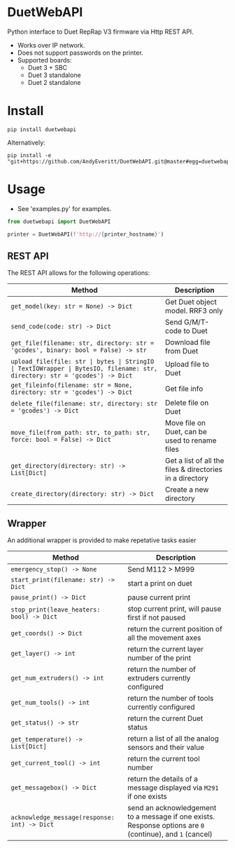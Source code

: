 # DuetWebAPI
Python interface to Duet RepRap V3 firmware via Http REST API.

* Works over IP network.
* Does not support passwords on the printer. 
* Supported boards:
  * Duet 3 + SBC
  * Duet 3 standalone
  * Duet 2 standalone

# Install
```
pip install duetwebapi
```

Alternatively:
```
pip install -e "git+https://github.com/AndyEveritt/DuetWebAPI.git@master#egg=duetwebapi"
```

# Usage
* See 'examples.py' for examples. 

```python
from duetwebapi import DuetWebAPI

printer = DuetWebAPI(f'http://{printer_hostname}')
```

## REST API
The REST API allows for the following operations:

Method | Description
------ | -----------
`get_model(key: str = None) -> Dict` | Get Duet object model. RRF3 only
`send_code(code: str) -> Dict` | Send G/M/T-code to Duet
`get_file(filename: str, directory: str = 'gcodes', binary: bool = False) -> str` | Download file from Duet
`upload_file(file: str \| bytes \| StringIO \| TextIOWrapper \| BytesIO, filename: str, directory: str = 'gcodes') -> Dict` | Upload file to Duet
`get_fileinfo(filename: str = None, directory: str = 'gcodes') -> Dict` | Get file info
`delete_file(filename: str, directory: str = 'gcodes') -> Dict` | Delete file on Duet
`move_file(from_path: str, to_path: str, force: bool = False) -> Dict` | Move file on Duet, can be used to rename files
`get_directory(directory: str) -> List[Dict]` | Get a list of all the files & directories in a directory
`create_directory(directory: str) -> Dict` | Create a new directory


## Wrapper
An additional wrapper is provided to make repetative tasks easier

Method | Description
------ | -----------
`emergency_stop() -> None` | Send M112 > M999
`start_print(filename: str) -> Dict` | start a print on duet
`pause_print() -> Dict` | pause current print
`stop_print(leave_heaters: bool) -> Dict` | stop current print, will pause first if not paused
`get_coords() -> Dict` | return the current position of all the movement axes
`get_layer() -> int` | return the current layer number of the print
`get_num_extruders() -> int` | return the number of extruders currently configured
`get_num_tools() -> int` | return the number of tools currently configured
`get_status() -> str` | return the current Duet status
`get_temperature() -> List[Dict]` | return a list of all the analog sensors and their value
`get_current_tool() -> int` | return the current tool number
`get_messagebox() -> Dict` | return the details of a message displayed via `M291` if one exists
`acknowledge_message(response: int) -> Dict` | send an acknowledgement to a message if one exists. Response options are `0` (continue), and `1` (cancel) 
